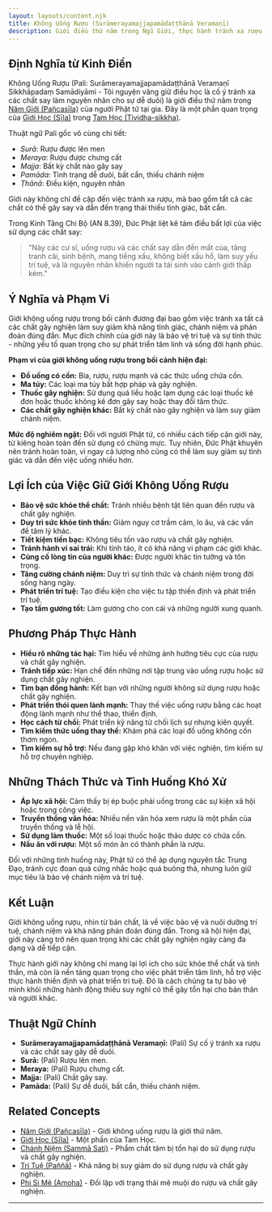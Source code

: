 ```yaml
---
layout: layouts/content.njk
title: Không Uống Rượu (Surāmerayamajjapamādaṭṭhānā Veramaṇī)
description: Giới điều thứ năm trong Ngũ Giới, thực hành tránh xa rượu và các chất gây nghiện để bảo vệ trí tuệ và chánh niệm.
---
```


## Định Nghĩa từ Kinh Điển

Không Uống Rượu (Pali: Surāmerayamajjapamādaṭṭhānā Veramaṇī Sikkhāpadaṃ Samādiyāmi - Tôi nguyện vâng giữ điều học là cố ý tránh xa các chất say làm nguyên nhân cho sự dễ duôi) là giới điều thứ năm trong [Năm Giới (Pañcasīla)](/content/ngu-gioi/) của người Phật tử tại gia. Đây là một phần quan trọng của [Giới Học (Sīla)](/content/gioi-hoc/) trong [Tam Học (Tividha-sikkha)](/content/tam-hoc/).

Thuật ngữ Pali gốc vô cùng chi tiết:
- *Surā*: Rượu được lên men
- *Meraya*: Rượu được chưng cất
- *Majja*: Bất kỳ chất nào gây say
- *Pamāda*: Tình trạng dễ duôi, bất cẩn, thiếu chánh niệm
- *Ṭhānā*: Điều kiện, nguyên nhân

Giới này không chỉ đề cập đến việc tránh xa rượu, mà bao gồm tất cả các chất có thể gây say và dẫn đến trạng thái thiếu tỉnh giác, bất cẩn.

Trong Kinh Tăng Chi Bộ (AN 8.39), Đức Phật liệt kê tám điều bất lợi của việc sử dụng các chất say:
> "Này các cư sĩ, uống rượu và các chất say dẫn đến mất của, tăng tranh cãi, sinh bệnh, mang tiếng xấu, không biết xấu hổ, làm suy yếu trí tuệ, và là nguyên nhân khiến người ta tái sinh vào cảnh giới thấp kém."

## Ý Nghĩa và Phạm Vi

Giới không uống rượu trong bối cảnh đương đại bao gồm việc tránh xa tất cả các chất gây nghiện làm suy giảm khả năng tỉnh giác, chánh niệm và phán đoán đúng đắn. Mục đích chính của giới này là bảo vệ trí tuệ và sự tỉnh thức - những yếu tố quan trọng cho sự phát triển tâm linh và sống đời hạnh phúc.

**Phạm vi của giới không uống rượu trong bối cảnh hiện đại:**
- **Đồ uống có cồn:** Bia, rượu, rượu mạnh và các thức uống chứa cồn.
- **Ma túy:** Các loại ma túy bất hợp pháp và gây nghiện.
- **Thuốc gây nghiện:** Sử dụng quá liều hoặc lạm dụng các loại thuốc kê đơn hoặc thuốc không kê đơn gây say hoặc thay đổi tâm thức.
- **Các chất gây nghiện khác:** Bất kỳ chất nào gây nghiện và làm suy giảm chánh niệm.

**Mức độ nghiêm ngặt:**
Đối với người Phật tử, có nhiều cách tiếp cận giới này, từ kiêng hoàn toàn đến sử dụng có chừng mực. Tuy nhiên, Đức Phật khuyên nên tránh hoàn toàn, vì ngay cả lượng nhỏ cũng có thể làm suy giảm sự tỉnh giác và dẫn đến việc uống nhiều hơn.

## Lợi Ích của Việc Giữ Giới Không Uống Rượu

- **Bảo vệ sức khỏe thể chất:** Tránh nhiều bệnh tật liên quan đến rượu và chất gây nghiện.
- **Duy trì sức khỏe tinh thần:** Giảm nguy cơ trầm cảm, lo âu, và các vấn đề tâm lý khác.
- **Tiết kiệm tiền bạc:** Không tiêu tốn vào rượu và chất gây nghiện.
- **Tránh hành vi sai trái:** Khi tỉnh táo, ít có khả năng vi phạm các giới khác.
- **Củng cố lòng tin của người khác:** Được người khác tin tưởng và tôn trọng.
- **Tăng cường chánh niệm:** Duy trì sự tỉnh thức và chánh niệm trong đời sống hàng ngày.
- **Phát triển trí tuệ:** Tạo điều kiện cho việc tu tập thiền định và phát triển trí tuệ.
- **Tạo tấm gương tốt:** Làm gương cho con cái và những người xung quanh.

## Phương Pháp Thực Hành

- **Hiểu rõ những tác hại:** Tìm hiểu về những ảnh hưởng tiêu cực của rượu và chất gây nghiện.
- **Tránh tiếp xúc:** Hạn chế đến những nơi tập trung vào uống rượu hoặc sử dụng chất gây nghiện.
- **Tìm bạn đồng hành:** Kết bạn với những người không sử dụng rượu hoặc chất gây nghiện.
- **Phát triển thói quen lành mạnh:** Thay thế việc uống rượu bằng các hoạt động lành mạnh như thể thao, thiền định.
- **Học cách từ chối:** Phát triển kỹ năng từ chối lịch sự nhưng kiên quyết.
- **Tìm kiếm thức uống thay thế:** Khám phá các loại đồ uống không cồn thơm ngon.
- **Tìm kiếm sự hỗ trợ:** Nếu đang gặp khó khăn với việc nghiện, tìm kiếm sự hỗ trợ chuyên nghiệp.

## Những Thách Thức và Tình Huống Khó Xử

- **Áp lực xã hội:** Cảm thấy bị ép buộc phải uống trong các sự kiện xã hội hoặc trong công việc.
- **Truyền thống văn hóa:** Nhiều nền văn hóa xem rượu là một phần của truyền thống và lễ hội.
- **Sử dụng làm thuốc:** Một số loại thuốc hoặc thảo dược có chứa cồn.
- **Nấu ăn với rượu:** Một số món ăn có thành phần là rượu.

Đối với những tình huống này, Phật tử có thể áp dụng nguyên tắc Trung Đạo, tránh cực đoan quá cứng nhắc hoặc quá buông thả, nhưng luôn giữ mục tiêu là bảo vệ chánh niệm và trí tuệ.

## Kết Luận

Giới không uống rượu, nhìn từ bản chất, là về việc bảo vệ và nuôi dưỡng trí tuệ, chánh niệm và khả năng phán đoán đúng đắn. Trong xã hội hiện đại, giới này càng trở nên quan trọng khi các chất gây nghiện ngày càng đa dạng và dễ tiếp cận.

Thực hành giới này không chỉ mang lại lợi ích cho sức khỏe thể chất và tinh thần, mà còn là nền tảng quan trọng cho việc phát triển tâm linh, hỗ trợ việc thực hành thiền định và phát triển trí tuệ. Đó là cách chúng ta tự bảo vệ mình khỏi những hành động thiếu suy nghĩ có thể gây tổn hại cho bản thân và người khác.

## Thuật Ngữ Chính

- **Surāmerayamajjapamādaṭṭhānā Veramaṇī:** (Pali) Sự cố ý tránh xa rượu và các chất say gây dễ duôi.
- **Surā:** (Pali) Rượu lên men.
- **Meraya:** (Pali) Rượu chưng cất.
- **Majja:** (Pali) Chất gây say.
- **Pamāda:** (Pali) Sự dễ duôi, bất cẩn, thiếu chánh niệm.

## Related Concepts

- [Năm Giới (Pañcasīla)](/content/ngu-gioi/) - Giới không uống rượu là giới thứ năm.
- [Giới Học (Sīla)](/content/gioi-hoc/) - Một phần của Tam Học.
- [Chánh Niệm (Sammā Sati)](/content/chanh-niem/) - Phẩm chất tâm bị tổn hại do sử dụng rượu và chất gây nghiện.
- [Trí Tuệ (Paññā)](/content/tri-tue/) - Khả năng bị suy giảm do sử dụng rượu và chất gây nghiện.
- [Phi Si Mê (Amoha)](/content/phi-si-me/) - Đối lập với trạng thái mê muội do rượu và chất gây nghiện.

--- 